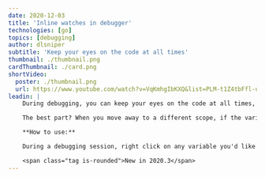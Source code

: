 ```yaml
---
date: 2020-12-03
title: 'Inline watches in debugger'
technologies: [go]
topics: [debugging]
author: dlsniper
subtitle: 'Keep your eyes on the code at all times'
thumbnail: ./thumbnail.png
cardThumbnail: ./card.png
shortVideo:
  poster: ./thumbnail.png
  url: https://www.youtube.com/watch?v=VqKmhgIbKXQ&list=PLM-t1Z4tbFfl-umlMg_ND7gW9rGjTDzKt&index=3
leadin: |
    During debugging, you can keep your eyes on the code at all times, without having to check the Debugger tool window for the values of variables that you are interested in.

    The best part? When you move away to a different scope, if the variable is not contained by it, it won't be shown in the Debugger tool window either.

    **How to use:**

    During a debugging session, right click on any variable you'd like to watch and select **Add inline watch** from the context menu.

    <span class="tag is-rounded">New in 2020.3</span>
---
```

